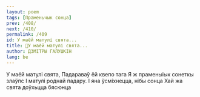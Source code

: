 ```yaml
---
layout: poem
tags: [Праменьчык сонца]
prev: /408/
next: /410/
permalink: /409
id: У маёй матулі свята...
title: 🚧У маёй матулі свята...
author: ДЗМІТРЫ ГАЛУШКІН
lang: be
---
```



У маёй матулі свята, Падараваў ёй квепо тага Я ж праменыіык сонеткы злаўпс I матулі роднай падару.
I яна ўсміхнецца, нібы сонца Хай жа свята доўхьцца бясюнца
